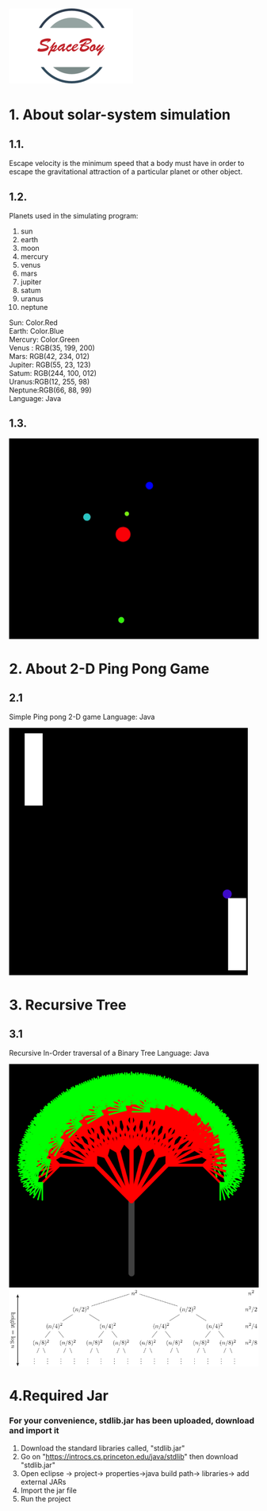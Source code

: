 
<img src="spaceboy.png"></img>
======================

# 1. About solar-system simulation
## 1.1. 
Escape velocity is the minimum speed that a body must have in order to escape the gravitational attraction of a particular planet or other object.

## 1.2. 
Planets used in the simulating program: 
<ol>
  <li>sun</li>
  <li>earth</li>
  <li>moon</li>
  <li>mercury</li>
  <li>venus</li>
  <li>mars</li>
  <li>jupiter</li>
  <li>satum</li>
  <li>uranus</li>
  <li>neptune</li>
</ol>


Sun: Color.Red <br>
Earth: Color.Blue<br>
Mercury: Color.Green<br>
Venus : RGB(35, 199, 200)<br>
Mars: RGB(42, 234, 012)<br>
Jupiter: RGB(55, 23, 123)<br>
Satum: RGB(244, 100, 012)<br>
Uranus:RGB(12, 255, 98)<br>
Neptune:RGB(66, 88, 99)<br>
Language: Java

## 1.3.
<img src="./Escape_velocity.gif" alt="escape_velocity">

# 2. About 2-D Ping Pong Game
## 2.1
Simple Ping pong 2-D game
Language: Java


<img src="./2D_Pong_Game/img/1.png"></img>

# 3. Recursive Tree
## 3.1
Recursive In-Order traversal of a Binary Tree
Language: Java

<img src="./Recursive_Tree/img/1.png"></img>
<br>
<img src="./Recursive_Tree/img/2.png"></img>


# 4.Required Jar
<h3>For your convenience, stdlib.jar has been uploaded, download and import it</h3>

1. Download the standard libraries called, "stdlib.jar" 
2. Go on "https://introcs.cs.princeton.edu/java/stdlib" then download "stdlib.jar"
3. Open eclipse -> project-> properties->java build path-> libraries-> add external JARs
4. Import the jar file
5. Run the project
